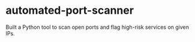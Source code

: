 # automated-port-scanner
Built a Python tool to scan open ports and flag high-risk services on given IPs.
